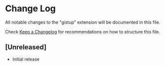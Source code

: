 # Change Log

All notable changes to the "gistup" extension will be documented in this file.

Check [Keep a Changelog](http://keepachangelog.com/) for recommendations on how to structure this file.

## [Unreleased]

- Initial release